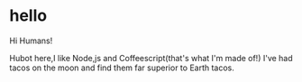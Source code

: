 # hello

Hi Humans!

Hubot here,I like Node,js and Coffeescript(that's what I'm made of!)
I've had tacos on the moon and find them far superior to Earth tacos.

